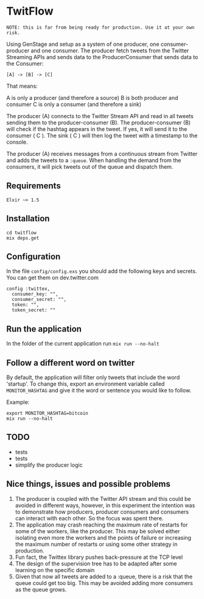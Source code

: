 # TwitFlow

`NOTE: this is far from being ready for production. Use it at your own risk.`

Using GenStage and setup as a system of one producer, one consumer-producer and one consumer. The producer fetch tweets from the Twitter Streaming APIs and sends data to the ProducerConsumer that sends data to the Consumer:

`[A] -> [B] -> [C]`

That means:


A is only a producer (and therefore a source) B is both producer and consumer
C is only a consumer (and therefore a sink)


The producer (A) connects to the Twitter Stream API and read in all tweets sending them to the producer-consumer (B). The producer-consumer (B) will check if the hashtag appears in the tweet. If yes, it will send it to the consumer ( C ). The sink ( C ) will then log the tweet with a timestamp to the console.

The producer (A) receives messages from a continuous stream from Twitter and adds the tweets
to a `:queue`. When handling the demand from the consumers, it will pick tweets out of the queue and dispatch them.

## Requirements

`Elxir ~> 1.5`

## Installation

```
cd twitflow
mix deps.get
```

## Configuration

In the file `config/config.exs` you should add the following keys and secrets.
You can get them on dev.twitter.com

```
config :twittex,
  consumer_key: "",
  consumer_secret: "",
  token: "",
  token_secret: ""

```

## Run the application

In the folder of the current application run `mix run --no-halt`

## Follow a different word on twitter

By default, the application will filter only tweets that include the word 'startup'. To change this, export an environment variable called `MONITOR_HASHTAG` and give it the word or sentence you would like to follow.

Example:

```
export MONITOR_HASHTAG=bitcoin
mix run --no-halt

```

## TODO

  - tests
  - tests
  - simplify the producer logic

## Nice things, issues and possible problems

1. The producer is coupled with the Twitter API stream and this could be avoided in different ways, however, in this experiment the intention was to demonstrate how producers, producer consumers and consumers can interact with each other. So the focus was spent there.
2. The application may crash reaching the maximum rate of restarts for some of the workers, like the producer. This may be solved either isolating even more the workers and the points of failure or increasing the maximum number of restarts or using some other strategy in production.
3. Fun fact, the Twittex library pushes back-pressure at the TCP level
4. The design of the supervision tree has to be adapted after some learning on the specific domain
5. Given that now all tweets are added to a :queue, there is a risk that the queue could get too big. This may be avoided adding more consumers as the queue grows.
